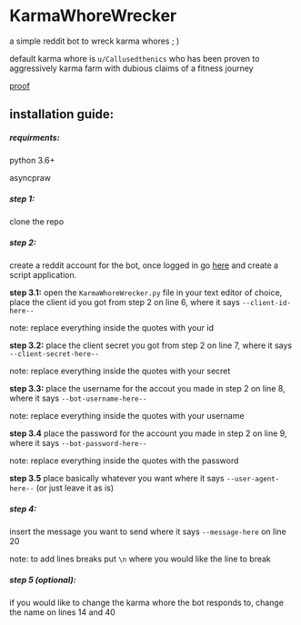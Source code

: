 # KarmaWhoreWrecker
a simple reddit bot to wreck karma whores   ; )

default karma whore is `u/Callusedthenics` who has been proven to aggressively karma farm with dubious claims of a fitness journey

[proof](https://www.reddit.com/r/FitLifeVideos/comments/fbgc12/exposing_post_about_motivation_man/fj43g05?utm_medium=android_app&utm_source=share&context=3)


## installation guide:

##### requirments:
python 3.6+

asyncpraw

##### step 1:
clone the repo

##### step 2:
create a reddit account for the bot, once logged in go [here](https://www.reddit.com/prefs/apps) and create a script application.

**step 3.1:**
open the `KarmaWhoreWrecker.py` file in your text editor of choice, place the client id you got from step 2 on line 6, where it says `--client-id-here--` 

note: replace everything inside the quotes with your id

**step 3.2:**
place the client secret you got from step 2 on line 7, where it says `--client-secret-here--` 

note: replace everything inside the quotes with your secret

**step 3.3:**
place the username for the accout you made in step 2 on line 8, where it says `--bot-username-here--` 

note: replace everything inside the quotes with your username

**step 3.4**
place the password for the account you made in step 2 on line 9, where it says `--bot-password-here--` 

note: replace everything inside the quotes with the password

**step 3.5**
place basically whatever you want where it says `--user-agent-here--` (or just leave it as is)

##### step 4:
insert the message you want to send where it says `--message-here` on line 20   

note: to add lines breaks put `\n` where you would like the line to break


##### step 5 (optional):
if you would like to change the karma whore the bot responds to, change the name on lines 14 and 40






